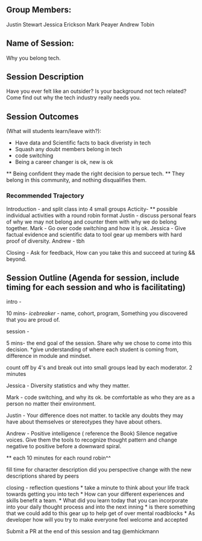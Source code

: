 ## Group Members:
Justin Stewart
Jessica Erickson
Mark Peayer
Andrew Tobin



## Name of Session: 
Why you belong tech.

## Session Description 

Have you ever felt like an outsider? Is your background not tech related? Come find out why the tech industry really needs you.

## Session Outcomes 

(What will students learn/leave with?): 

- Have data and Scientific facts to back diveristy in tech
- Squash any doubt members belong in tech
- code switching
- Being a career changer is ok, new is ok

** Being confident they made the right decision to persue tech.
** They belong in this community, and nothing disqualifies them.

### Recommended Trajectory 
     
 Introduction - and split class into 4 small groups
 Acticity- 
      ** possible individual activities with a round robin format
      Justin - discuss personal fears of why we may not belong and counter them with why we do belong together.
      Mark - Go over code switching and how it is ok.
      Jessica - Give factual evidence and scientific data to tool gear up members with hard proof of diversity.
      Andrew - tbh
      
 Closing - Ask for feedback, How can you take this and succeed at turing && beyond.
 

## Session Outline (Agenda for session, include timing for each session and who is facilitating)


intro - 

10 mins- 
*icebreaker* - name, cohort, program, Something you discovered that you are proud of. 

session - 

5 mins-
     the end goal of the session.
     Share why we chose to come into this decision.
          *give understanding of where each student is coming from, difference in module and mindset.

count off by 4's and break out into small groups lead by each moderator. 2 minutes

Jessica - Diversity statistics and why they matter.
     

Mark - code switching, and why its ok. 
     be comfortable as who they are as a person no matter their environment.

Justin - Your difference does not matter.
     to tackle any doubts they may have about themselves or stereotypes they have about others.

Andrew - Positive intelligence ( reference the Book) Silence negative voices.
     Give them the tools to recognize thought pattern and change negative to positive before a downward spiral.

** each 10 minutes for each round robin^^

fill time for character description
     did you perspective change with the new descriptions shared by peers


closing - 
 reflection questions
     * take a minute to think about your life track towards getting you into tech
     * How can your different experiences and skills benefit a team.
     * What did you learn today that you can incorporate into your daily thought process and into the next inning
     * is there something that we could add to this gear up to help get of over mental roadblocks
     * As developer how will you try to make everyone feel welcome and accepted
     

   



Submit a PR at the end of this session and tag @emhickmann
